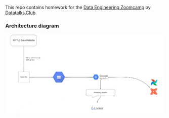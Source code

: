 This repo contains homework for the [Data Engineering Zoomcamp](https://github.com/DataTalksClub/data-engineering-zoomcamp) by [Datatalks.Club](https://datatalks.club/).

### Architecture diagram
<img src="images/arch_ny_taxi_dwh.jpg"/>
